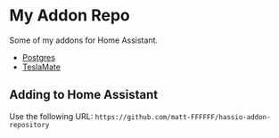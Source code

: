 # My Addon Repo

Some of my addons for Home Assistant.

* [Postgres](matt-FFFFFF/hassio-addon-postgres)
* [TeslaMate](matt-FFFFFF/hassio-addon-teslamate)

## Adding to Home Assistant

Use the following URL: ```https://github.com/matt-FFFFFF/hassio-addon-repository```
